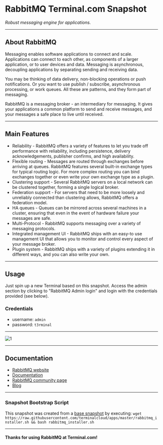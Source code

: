 # **RabbitMQ** Terminal.com Snapshot

*Robust messaging engine for applications.*

---

## About RabbitMQ

Messaging enables software applications to connect and scale. Applications can connect to each other, as components of a larger application, or to user devices and data. Messaging is asynchronous, decoupling applications by separating sending and receiving data.

You may be thinking of data delivery, non-blocking operations or push notifications. Or you want to use publish / subscribe, asynchronous processing, or work queues. All these are patterns, and they form part of messaging.

RabbitMQ is a messaging broker - an intermediary for messaging. It gives your applications a common platform to send and receive messages, and your messages a safe place to live until received.

---

## Main Features

- Reliability - RabbitMQ offers a variety of features to let you trade off performance with reliability, including persistence, delivery acknowledgements, publisher confirms, and high availability.
- Flexible routing - Messages are routed through exchanges before arriving at queues. RabbitMQ features several built-in exchange types for typical routing logic. For more complex routing you can bind exchanges together or even write your own exchange type as a plugin.
- Clustering support - Several RabbitMQ servers on a local network can be clustered together, forming a single logical broker.
- Federation support - For servers that need to be more loosely and unreliably connected than clustering allows, RabbitMQ offers a federation model.
- HA queues - Queues can be mirrored across several machines in a cluster, ensuring that even in the event of hardware failure your messages are safe.
- Multi-Protocol - RabbitMQ supports messaging over a variety of messaging protocols.
- Integrated management UI - RabbitMQ ships with an easy-to use management UI that allows you to monitor and control every aspect of your message broker.
- Plugin system - RabbitMQ ships with a variety of plugins extending it in different ways, and you can also write your own.

---

## Usage

Just spin up a new Terminal based on this snapshot. Access the admin section by clicking to "RabbitMQ Admin login" and login with the credentials provided (see below).

### Credentials

- username: `admin`
- password: `t3rminal`

---

![1](http://i.imgur.com/eI3JR4a.png)

---

## Documentation

- [RabbitMQ website](http://www.rabbitmq.com/)
- [Documentation](http://www.rabbitmq.com/documentation.html)
- [RabbitMQ community page](http://www.rabbitmq.com/community.html)
- [Blog](http://www.rabbitmq.com/blog/)

---

### Snapshot Bootstrap Script

This snapshot was created from a [base snapshot](https://www.terminal.com/tiny/FzpHiTXG1K) by executing:
`wget https://raw.githubusercontent.com/terminalcloud/apps/master/rabbitmq_installer.sh && bash rabbitmq_installer.sh`

---

#### Thanks for using RabbitMQ at Terminal.com!
